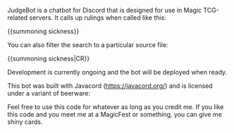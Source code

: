 JudgeBot is a chatbot for Discord that is designed for use in Magic TCG-related servers. It calls up rulings when called like this:

{{summoning sickness}}

You can also filter the search to a particular source file:

{{summoning sickness|CR}}

Development is currently ongoing and the bot will be deployed when ready.

This bot was built with Javacord (https://javacord.org/) and is licensed under a variant of beerware:

Feel free to use this code for whatever as long as you credit me. If you like this code and you meet me at a MagicFest or something, you can give me shiny cards.